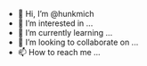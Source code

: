 - 👋 Hi, I’m @hunkmich
- 👀 I’m interested in ...
- 🌱 I’m currently learning ...
- 💞️ I’m looking to collaborate on ...
- 📫 How to reach me ...

<!---
hunkmich/hunkmich is a ✨ special ✨ repository because its `README.md` (this file) appears on your GitHub profile.
You can click the Preview link to take a look at your changes.
--->
